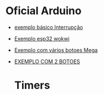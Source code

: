 # Oficial Arduino

* [exemplo básico Interrupção](https://www.arduino.cc/reference/pt/language/functions/external-interrupts/attachinterrupt/)
* [Exemplo esp32 wokwi](https://wokwi.com/projects/376716684448598017)
* [Exemplo com vários botoes Mega](https://wokwi.com/projects/310687432027669056)
* [EXEMPLO COM 2 BOTOES](https://wokwi.com/projects/345054636574507604)

  # Timers
